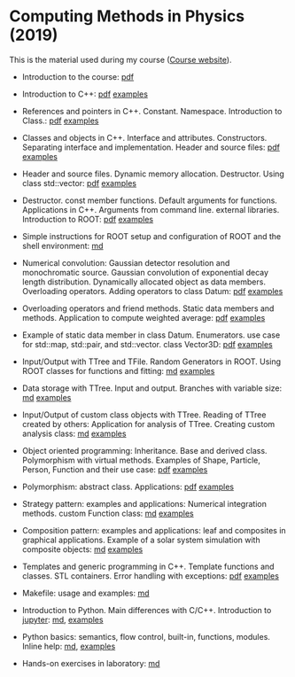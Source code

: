 # Computing Methods in Physics (2019)

This is the material used during my course ([Course website](http://www.roma1.infn.it/people/rahatlou/index.php?link=Didattica&sublink=cmp)).


- Introduction to the course: [pdf](lec00/introduction.pdf)

- Introduction to C++: [pdf](lec01/lec01.pdf) [examples](lec01/examples)

- References and pointers in C++. Constant. Namespace. Introduction to Class.:
 [pdf](lec02/lec02.pdf) [examples](lec02/examples)

- Classes and objects in C++. Interface and attributes. Constructors. Separating interface and implementation. Header and source files:
[pdf](lec03/lec03.pdf) [examples](lec03/examples)

- Header and source files. Dynamic memory allocation. Destructor. Using class std::vector:
[pdf](lec04/lec04.pdf) [examples](lec04/examples)

- Destructor. const member functions. Default arguments for functions. Applications in C++. Arguments from command line. external libraries. Introduction to ROOT:
[pdf](lec05/lec05.pdf) [examples](lec05/examples)

- Simple instructions for ROOT setup and configuration of ROOT and the
  shell environment: [md](misc/ROOT.md)

- Numerical convolution: Gaussian detector resolution and monochromatic source. Gaussian convolution of exponential decay length distribution. Dynamically allocated object as data members. Overloading operators. Adding operators to class Datum:
[pdf](lec06/lec06.pdf) [examples](lec06/examples)

- Overloading operators and friend methods. Static data members and
methods. Application to compute weighted average:
[pdf](lec07/lec07.pdf) [examples](lec07/examples)

- Example of static data member in class Datum. Enumerators. use case for
std::map, std::pair, and std::vector. class Vector3D:
 [pdf](lec08/lec08.pdf) [examples](lec08/examples)


- Input/Output with TTree and TFile. Random Generators in ROOT. Using ROOT classes for functions and fitting:
 [md](lec09/lec09.md) [examples](lec09/examples)

- Data storage with TTree. Input and output. Branches with variable size:
 [md](lec10/lec10.md) [examples](lec10/examples)

- Input/Output of custom class objects with TTree. Reading of TTree created by others: Application for analysis of TTree. Creating custom analysis class:
 [md](lec11/lec11.md) [examples](lec11/examples)

- Object oriented programming: Inheritance. Base and derived class.
Polymorphism with virtual methods. Examples of Shape, Particle, Person,
Function and their use case:
 [pdf](lec12/lec12.pdf) [examples](lec12/examples)

- Polymorphism: abstract class. Applications:
 [pdf](lec13/lec13.pdf) [examples](lec13/examples)

- Strategy pattern: examples and applications: Numerical integration methods. custom Function class:
[md](lec13/strategy.md) [examples](lec13/examples1)

- Composition pattern: examples and applications: leaf and composites in graphical applications.
Example of a solar system simulation with composite objects:
[md](lec14/lec14.md) [examples](lec14/examples)

- Templates and generic programming in C++. Template functions and classes.
STL containers. Error handling with exceptions:
[pdf](lec15/lec15.pdf) [examples](lec15/examples)

- Makefile: usage and examples: [md](makefile/makefile.md)

- Introduction to Python. Main differences with C/C++. Introduction to [jupyter](https://jupyter.org):
[md](lec16/lec16.md), [examples](lec16/examples)

- Python basics: semantics, flow control, built-in, functions, modules. Inline help: [md](lec17/README.md), [examples](lec17/examples)


- Hands-on exercises in laboratory: [md](lab/sessions.md)

<!--

- I/O with TTree: variable size arrays. Storing user-defined Class in
TTree:
[md](lec11/lec11.md), [examples](lec11/examples)
  * jupyter notebook for interactive example of writing and ready a
    TTree with variable size arrays
    [WriteReadTree.ipynb](lec11/WriteReadTree.ipynb)  (you need
    jupyter installed on your machine. See [https://jupyter.org](https://jupyter.org). Both ROOT and jupyter must use the same version of python.)


- Python basics: semantics, flow control, built-in, functions, modules. Inline help: [md](lec22/README.md), [examples](lec22/examples)

- Data structure in python: sequences. Lists, Tuples.  Example of plotting with matplotlib. Motion of a body under gravity: [md](lec23/README.md), [examples](lec23/examples)

- Data types in python: Dictionaries and sets. Comprehensions.
data analysis with sets, lists, dicts. Plotting a histogram. revisiting example from
previous lecture: [md](lec24/README.md), [examples](lec24/examples)

- More on Functions in python. Animated plots with matplotlib: [md](lec25/README.md), [examples](lec25/examples)

- Numpy and array-oriented programming with ndarray. Example of random walk with arrays: [md](lec26/README.md)

- Classes in python: inheritance and polymorphism: [md](lec27/README.md)

- File I/O and handling in python. Functions with variable number of arguments.
Command line arguments for python programs: [md](lec28/README.md), [examples](lec28/examples)

- Photons and hadronic jets in proton collisions. Brief introduction to  Machine Learning and its applications: [md](lec29/lec29.md)

- Types of Machine Learning and main challenges.
Example of b-tagging with machine learning: [md](lec30/lec30.md)
-->
